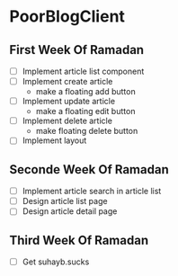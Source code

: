 # PoorBlogClient
## First Week Of Ramadan
- [ ] Implement article list component
- [ ] Implement create article
    * make a floating add button
- [ ] Implement update article
    * make a floating edit button
- [ ] Implement delete article
    * make floating delete button
- [ ] Implement layout

## Seconde Week Of Ramadan
- [ ] Implement article search in article list
- [ ] Design article list page
- [ ] Design article detail page

## Third Week Of Ramadan
- [ ] Get suhayb.sucks